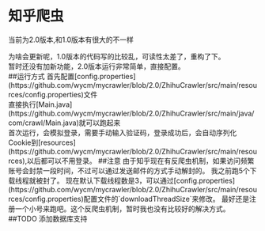 知乎爬虫
====  
<p>当前为2.0版本,和1.0版本有很大的不一样</p>
为啥会更新呢，1.0版本的代码写的比较乱，可读性太差了，重构了下。<br>
暂时还没有加新功能，2.0版本运行非常简单，直接配置。
<br>
##运行方式
首先配置[config.properties](https://github.com/wycm/mycrawler/blob/2.0/ZhihuCrawler/src/main/resources/config.properties)文件<br>
直接执行[Main.java](https://github.com/wycm/mycrawler/blob/2.0/ZhihuCrawler/src/main/java/com/crawl/Main.java)就可以跑起来<br>
首次运行，会模拟登录，需要手动输入验证码，登录成功后，会自动序列化Cookie到[resources](https://github.com/wycm/mycrawler/blob/2.0/ZhihuCrawler/src/main/resources),以后都可以不用登录。
##注意
由于知乎现在有反爬虫机制，如果访问频繁账号会封禁一段时间，不过可以通过发送邮件的方式手动解封的。
我之前跑5个下载线程就被封了。
现在默认下载线程数是3，可以通过[config.properties](https://github.com/wycm/mycrawler/blob/2.0/ZhihuCrawler/src/main/resources/config.properties)配置文件的`downloadThreadSize`来修改。
最好还是注册一个小号来跑吧。这个反爬虫机制，暂时我也没有比较好的解决方式。
##TODO
添加数据库支持
